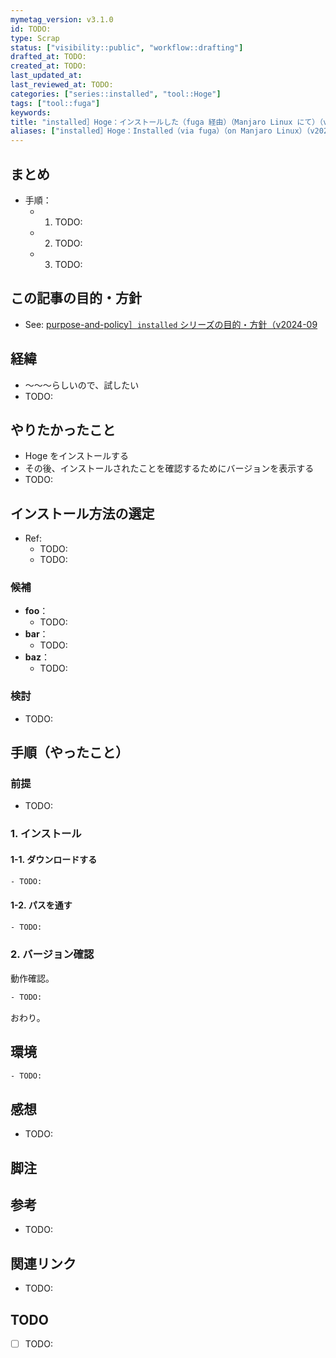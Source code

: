 ```yaml
---
mymetag_version: v3.1.0
id: TODO:
type: Scrap
status: ["visibility::public", "workflow::drafting"]
drafted_at: TODO:
created_at: TODO:
last_updated_at:
last_reviewed_at: TODO:
categories: ["series::installed", "tool::Hoge"]
tags: ["tool::fuga"]
keywords:
title: "installed］Hoge：インストールした（fuga 経由）（Manjaro Linux にて）（v2024-09"
aliases: ["installed］Hoge：Installed（via fuga）（on Manjaro Linux）（v2024-09"]
---
```


## まとめ

- 手順：
    - 1. TODO:
    - 2. TODO:
    - 3. TODO:

## この記事の目的・方針

- See: [purpose-and-policy］`installed` シリーズの目的・方針（v2024-09](ed0f0a63-51e1-43b0-8cd6-3bb77de060fb.md)

## 経緯

- 〜〜〜らしいので、試したい
- TODO:

## やりたかったこと

- Hoge をインストールする
- その後、インストールされたことを確認するためにバージョンを表示する
- TODO:

## インストール方法の選定

- Ref:
    - TODO:
    - TODO:

### 候補

- **foo**：
    - TODO:
- **bar**：
    - TODO:
- **baz**：
    - TODO:

### 検討

- TODO:

## 手順（やったこと）

### 前提

- TODO:

### 1. インストール

#### 1-1. ダウンロードする

```sh
- TODO:
```

#### 1-2. パスを通す

```sh
- TODO:
```

### 2. バージョン確認

動作確認。

```sh
- TODO:
```

おわり。

## 環境

```sh
- TODO:
```

## 感想

- TODO:

## 脚注

[^1]: foobarbaz

## 参考

- TODO:

## 関連リンク

- TODO:

## TODO

- [ ] TODO:
